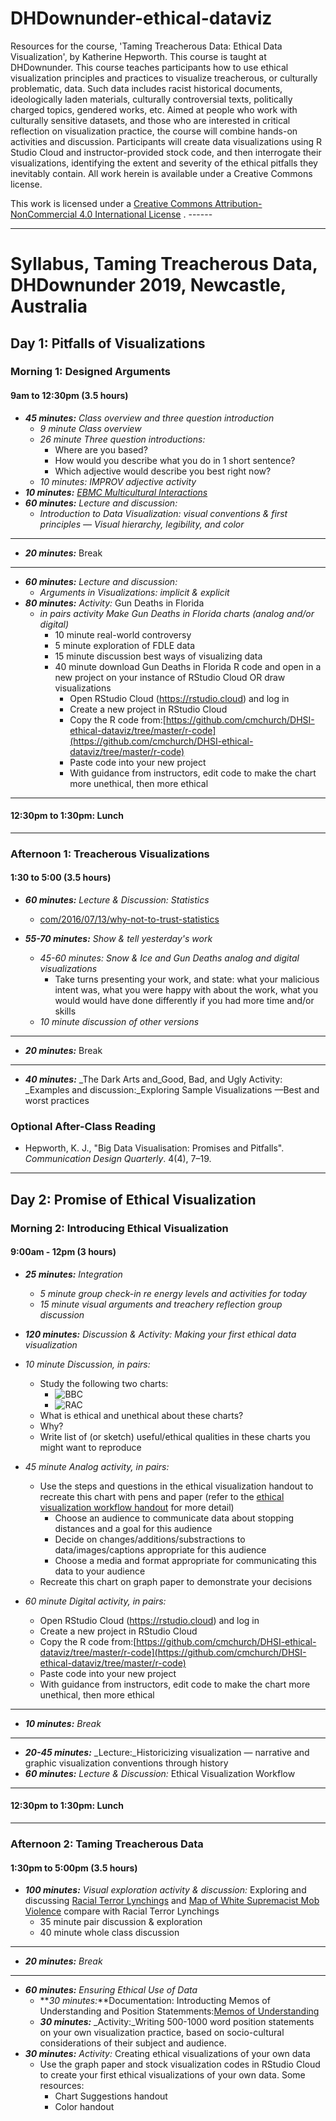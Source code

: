 # DHDownunder-ethical-dataviz 
Resources for the course, 'Taming Treacherous Data: Ethical Data Visualization', by Katherine Hepworth. This course is taught at DHDownunder. This course teaches participants how to use ethical visualization principles and practices to visualize treacherous, or culturally problematic, data. Such data includes racist historical documents, ideologically laden materials, culturally controversial texts, politically charged topics, gendered works, etc. Aimed at people who work with culturally sensitive datasets, and those who are interested in critical reflection on visualization practice, the course will combine hands-on activities and discussion. Participants will create data visualizations using R Studio Cloud and instructor-provided stock code, and then interrogate their visualizations, identifying the extent and severity of the ethical pitfalls they inevitably contain. All work herein is available under a Creative Commons license.

This work is licensed under a [Creative Commons Attribution-NonCommercial 4.0 International License](http://creativecommons.org/licenses/by-nc/4.0/) . ------

***

# Syllabus, Taming Treacherous Data, DHDownunder 2019, Newcastle, Australia

## Day 1: Pitfalls of Visualizations

### Morning 1: Designed Arguments

#### 9am to 12:30pm (3.5 hours)

* **_45 minutes:_** _Class overview and three question introduction_
  - _9 minute Class overview_
  - _26 minute Three question introductions:_
    + Where are you based?
    + How would you describe what you do in 1 short sentence?
    + Which adjective would describe you best right now?
  - _10 minutes: IMPROV adjective activity_
* **_10 minutes:_** [_EBMC Multicultural Interactions_](http://www.emergingsf.org/wp-content/uploads/2017/08/EBMC_AgreemntsMulticulturalInteractions15.09.13-copy.pdf)
* **_60 minutes:_** _Lecture and discussion:_
  - _Introduction to Data Visualization: visual conventions & first principles — Visual hierarchy, legibility, and color_

***

* **_20 minutes:_** Break

***

* **_60 minutes:_** _Lecture and discussion:_
  - _Arguments in Visualizations: implicit & explicit_
* **_80 minutes:_** _Activity:_ Gun Deaths in Florida
  - _in pairs activity Make Gun Deaths in Florida charts (analog and/or digital)_
    + 10 minute real-world controversy
    + 5 minute exploration of FDLE data
    + 15 minute discussion best ways of visualizing data
    + 40 minute download Gun Deaths in Florida R code and open in a new project on your instance of RStudio Cloud OR draw visualizations
      * Open RStudio Cloud (https://rstudio.cloud) and log in
      * Create a new project in RStudio Cloud
      * Copy the R code from:[https://github.com/cmchurch/DHSI-ethical-dataviz/tree/master/r-code](https://github.com/cmchurch/DHSI-ethical-dataviz/tree/master/r-code)
      * Paste code into your new project
      * With guidance from instructors, edit code to make the chart more unethical, then more ethical

***

#### 12:30pm to 1:30pm: Lunch

***

### Afternoon 1: Treacherous Visualizations

#### 1:30 to 5:00 (3.5 hours)

* **_60 minutes:_** _Lecture & Discussion: Statistics_
  - [com/2016/07/13/why-not-to-trust-statistics](https://mathwithbaddrawings.com/2016/07/13/why-not-to-trust-statistics/)

* **_55-70 minutes:_** _Show & tell yesterday's work_
  - _45-60 minutes: Snow & Ice and Gun Deaths analog and digital visualizations_
    + Take turns presenting your work, and state: what your malicious intent was, what you were happy with about the work, what you would would have done differently if you had more time and/or skills
  - _10 minute discussion of other versions_

***

* **_20 minutes:_** Break

***

* **_40 minutes:_** _The Dark Arts and_Good, Bad, and Ugly Activity: _Examples and discussion:_Exploring Sample Visualizations —Best and worst practices

### Optional After-Class Reading

* Hepworth, K. J., "Big Data Visualisation: Promises and Pitfalls". _Communication Design Quarterly_. 4(4), 7–19.

***

## Day 2: Promise of Ethical Visualization

### Morning 2: Introducing Ethical Visualization

#### 9:00am - 12pm (3 hours)

* **_25 minutes:_** _Integration_
  - _5 minute group check-in re energy levels and activities for today_
  - _15 minute visual arguments and treachery reflection group discussion_
  
* **_120 minutes:_** _Discussion & Activity: Making your first ethical data visualization_

* _10 minute Discussion, in pairs:_
  - Study the following two charts:
    + ![BBC](https://github.com/kathep/DHDownunder-ethical-dataviz/blob/master/06_images/snow_ice_BBC.jpg)
    + ![RAC](https://github.com/kathep/DHDownunder-ethical-dataviz/blob/master/06_images/Stopping_distances_RAC.jpg)
  - What is ethical and unethical about these charts?
  - Why?
  - Write list of (or sketch) useful/ethical qualities in these charts you might want to reproduce
* _45 minute Analog activity, in pairs:_
  - Use the steps and questions in the ethical visualization handout to recreate this chart with pens and paper (refer to the [ethical visualization workflow handout](https://github.com/kathep/DHDownunder-ethical-dataviz/blob/master/06_images/snow_ice_BBC.jpg) for more detail)
    + Choose an audience to communicate data about stopping distances and a goal for this audience
    + Decide on changes/additions/substractions to data/images/captions appropriate for this audience
    + Choose a media and format appropriate for communicating this data to your audience
  - Recreate this chart on graph paper to demonstrate your decisions
* _60 minute Digital activity, in pairs:_
  - Open RStudio Cloud (https://rstudio.cloud) and log in
  - Create a new project in RStudio Cloud
  - Copy the R code from:[https://github.com/cmchurch/DHSI-ethical-dataviz/tree/master/r-code](https://github.com/cmchurch/DHSI-ethical-dataviz/tree/master/r-code)
  - Paste code into your new project
  - With guidance from instructors, edit code to make the chart more unethical, then more ethical

***

* **_10 minutes:_** _Break_

***

* **_20-45 minutes:_** _Lecture:_Historicizing visualization — narrative and graphic visualization conventions through history
* **_60 minutes:_** _Lecture & Discussion:_ Ethical Visualization Workflow

***

#### 12:30pm to 1:30pm: Lunch

***

### Afternoon 2: Taming Treacherous Data

#### 1:30pm to 5:00pm (3.5 hours)

* **_100 minutes:_** _Visual exploration activity & discussion:_ Exploring and discussing [Racial Terror Lynchings](https://lynchinginamerica.eji.org/explore) and [Map of White Supremacist Mob Violence](http://www.monroeworktoday.org/explore/) compare with Racial Terror Lynchings
  - 35 minute pair discussion & exploration
  - 40 minute whole class discussion

***

* **_20 minutes:_** _Break_

***

* **_60 minutes:_** _Ensuring Ethical Use of Data_
  - **_30 minutes:_**Documentation: Introducting Memos of Understanding and Position Statemments:[Memos of Understanding](http://www.monroeworktoday.org/extras/files/MOU.pdf)
  - **_30 minutes:_** _Activity:_Writing 500-1000 word position statements on your own visualization practice, based on socio-cultural considerations of their subject and audience.
* **_30 minutes:_** _Activity:_ Creating ethical visualizations of your own data
  - Use the graph paper and stock visualization codes in RStudio Cloud to create your first ethical visualizations of your own data. Some resources:
    + Chart Suggestions handout
    + Color handout

